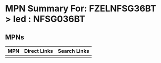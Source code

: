 



# MPN Summary For: FZELNFSG36BT > led : NFSG036BT

## MPNs
  

|MPN|Direct Links|Search Links|
| :--- | :--- | :--- |
||||
